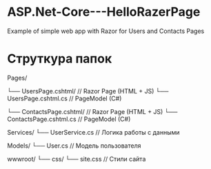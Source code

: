 # ASP.Net-Core---HelloRazerPage
Example of simple web app with Razor for Users and Contacts Pages 

Струткура папок
====
Pages/

└── UsersPage.cshtml/         // Razor Page (HTML + JS)
    └── UsersPage.cshtml.cs   // PageModel (C#)
    
└── ContactsPage.cshtml/      // Razor Page (HTML + JS)
    └── ContactsPage.cshtml.cs   // PageModel (C#)
    
Services/
└── UserService.cs          // Логика работы с данными

Models/
└── User.cs                 // Модель пользователя

wwwroot/
└── css/
    └── site.css            // Стили сайта
    
